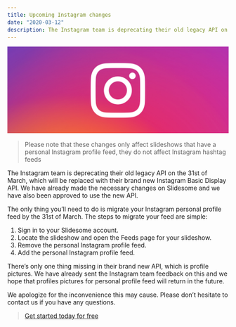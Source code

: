 ```yaml
---
title: Upcoming Instagram changes
date: "2020-03-12"
description: The Instagram team is deprecating their old legacy API on the 31st of March, which will be replaced with their brand new Instagram Basic Display API. We have already made the necessary changes on Slidesome and we have also been approved to use the new API.
---
```


![Instagram](./header.png)

> Please note that these changes only affect slideshows that have a personal Instagram profile feed, they do not affect Instagram hashtag feeds

The Instagram team is deprecating their old legacy API on the 31st of March, which will be replaced with their brand new Instagram Basic Display API. We have already made the necessary changes on Slidesome and we have also been approved to use the new API.

The only thing you’ll need to do is migrate your Instagram personal profile feed by the 31st of March. The steps to migrate your feed are simple:

1. Sign in to your Slidesome account.
2. Locate the slideshow and open the Feeds page for your slideshow.
3. Remove the personal Instagram profile feed.
4. Add the personal Instagram profile feed.

There’s only one thing missing in their brand new API, which is profile pictures. We have already sent the Instagram team feedback on this and we hope that profiles pictures for personal profile feed will return in the future.

We apologize for the inconvenience this may cause. Please don’t hesitate to contact us if you have any questions.

> [Get started today for free](https://slidesome.com)
